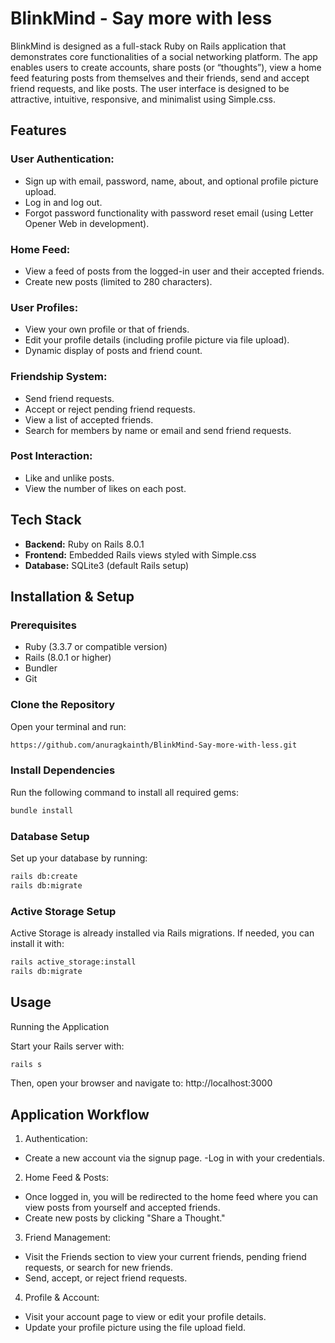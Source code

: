 ﻿# BlinkMind - Say more with less


BlinkMind is designed as a full-stack Ruby on Rails application that demonstrates core functionalities of a social networking platform. The app enables users to create accounts, share posts (or “thoughts”), view a home feed featuring posts from themselves and their friends, send and accept friend requests, and like posts. The user interface is designed to be attractive, intuitive, responsive, and minimalist using Simple.css.

## Features

### User Authentication:

- Sign up with email, password, name, about, and optional profile picture upload.
- Log in and log out.
- Forgot password functionality with password reset email (using Letter Opener Web in development).

### Home Feed:

- View a feed of posts from the logged-in user and their accepted friends.
- Create new posts (limited to 280 characters).

### User Profiles:

- View your own profile or that of friends.
- Edit your profile details (including profile picture via file upload).
- Dynamic display of posts and friend count.

### Friendship System:

- Send friend requests.
- Accept or reject pending friend requests.
- View a list of accepted friends.
- Search for members by name or email and send friend requests.

### Post Interaction:

- Like and unlike posts.
- View the number of likes on each post.

## Tech Stack
- **Backend:** Ruby on Rails 8.0.1
- **Frontend:** Embedded Rails views styled with Simple.css
- **Database:** SQLite3 (default Rails setup)

## Installation & Setup

### Prerequisites

- Ruby (3.3.7 or compatible version)
- Rails (8.0.1 or higher)
- Bundler
- Git

### Clone the Repository

Open your terminal and run:

```bash
https://github.com/anuragkainth/BlinkMind-Say-more-with-less.git
```

### Install Dependencies

Run the following command to install all required gems:

```bash
bundle install
```

### Database Setup

Set up your database by running:

```bash
rails db:create
rails db:migrate
```
### Active Storage Setup

Active Storage is already installed via Rails migrations. If needed, you can install it with:

```bash
rails active_storage:install
rails db:migrate
```
## Usage

Running the Application

Start your Rails server with:

```bash
rails s
```
Then, open your browser and navigate to:
http://localhost:3000

## Application Workflow

1. Authentication:

  - Create a new account via the signup page.
  -Log in with your credentials.

2. Home Feed & Posts:

  - Once logged in, you will be redirected to the home feed where you can view posts from yourself and accepted friends.
  - Create new posts by clicking "Share a Thought."

3. Friend Management:

  - Visit the Friends section to view your current friends, pending friend requests, or search for new friends.
  - Send, accept, or reject friend requests.

4. Profile & Account:

  - Visit your account page to view or edit your profile details.
  - Update your profile picture using the file upload field.
